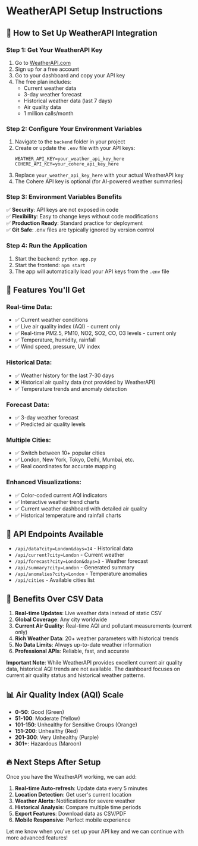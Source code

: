 # WeatherAPI Setup Instructions

## 🚀 How to Set Up WeatherAPI Integration

### Step 1: Get Your WeatherAPI Key
1. Go to [WeatherAPI.com](https://www.weatherapi.com/)
2. Sign up for a free account
3. Go to your dashboard and copy your API key
4. The free plan includes:
   - Current weather data
   - 3-day weather forecast
   - Historical weather data (last 7 days)
   - Air quality data
   - 1 million calls/month

### Step 2: Configure Your Environment Variables
1. Navigate to the `backend` folder in your project
2. Create or update the `.env` file with your API keys:
   ```env
   WEATHER_API_KEY=your_weather_api_key_here
   COHERE_API_KEY=your_cohere_api_key_here
   ```
3. Replace `your_weather_api_key_here` with your actual WeatherAPI key
4. The Cohere API key is optional (for AI-powered weather summaries)

### Step 3: Environment Variables Benefits
✅ **Security**: API keys are not exposed in code  
✅ **Flexibility**: Easy to change keys without code modifications  
✅ **Production Ready**: Standard practice for deployment  
✅ **Git Safe**: .env files are typically ignored by version control  

### Step 4: Run the Application
1. Start the backend: `python app.py`
2. Start the frontend: `npm start`
3. The app will automatically load your API keys from the `.env` file

## 🌟 Features You'll Get

### Real-time Data:
- ✅ Current weather conditions
- ✅ Live air quality index (AQI) - current only
- ✅ Real-time PM2.5, PM10, NO2, SO2, CO, O3 levels - current only
- ✅ Temperature, humidity, rainfall
- ✅ Wind speed, pressure, UV index

### Historical Data:
- ✅ Weather history for the last 7-30 days
- ❌ Historical air quality data (not provided by WeatherAPI)
- ✅ Temperature trends and anomaly detection

### Forecast Data:
- ✅ 3-day weather forecast
- ✅ Predicted air quality levels

### Multiple Cities:
- ✅ Switch between 10+ popular cities
- ✅ London, New York, Tokyo, Delhi, Mumbai, etc.
- ✅ Real coordinates for accurate mapping

### Enhanced Visualizations:
- ✅ Color-coded current AQI indicators
- ✅ Interactive weather trend charts
- ✅ Current weather dashboard with detailed air quality
- ✅ Historical temperature and rainfall charts

## 🔧 API Endpoints Available

- `/api/data?city=London&days=14` - Historical data
- `/api/current?city=London` - Current weather
- `/api/forecast?city=London&days=3` - Weather forecast
- `/api/summary?city=London` - Generated summary
- `/api/anomalies?city=London` - Temperature anomalies
- `/api/cities` - Available cities list

## 🎯 Benefits Over CSV Data

1. **Real-time Updates**: Live weather data instead of static CSV
2. **Global Coverage**: Any city worldwide
3. **Current Air Quality**: Real-time AQI and pollutant measurements (current only)
4. **Rich Weather Data**: 20+ weather parameters with historical trends
5. **No Data Limits**: Always up-to-date weather information
6. **Professional APIs**: Reliable, fast, and accurate

**Important Note**: While WeatherAPI provides excellent current air quality data, historical AQI trends are not available. The dashboard focuses on current air quality status and historical weather patterns.

## 📊 Air Quality Index (AQI) Scale

- **0-50**: Good (Green)
- **51-100**: Moderate (Yellow) 
- **101-150**: Unhealthy for Sensitive Groups (Orange)
- **151-200**: Unhealthy (Red)
- **201-300**: Very Unhealthy (Purple)
- **301+**: Hazardous (Maroon)

## 🔥 Next Steps After Setup

Once you have the WeatherAPI working, we can add:
1. **Real-time Auto-refresh**: Update data every 5 minutes
2. **Location Detection**: Get user's current location
3. **Weather Alerts**: Notifications for severe weather
4. **Historical Analysis**: Compare multiple time periods
5. **Export Features**: Download data as CSV/PDF
6. **Mobile Responsive**: Perfect mobile experience

Let me know when you've set up your API key and we can continue with more advanced features!
